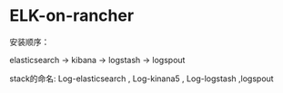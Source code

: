 # ELK-on-rancher
安装顺序：

elasticsearch -> kibana -> logstash -> logspout

stack的命名: Log-elasticsearch , Log-kinana5 , Log-logstash ,logspout
